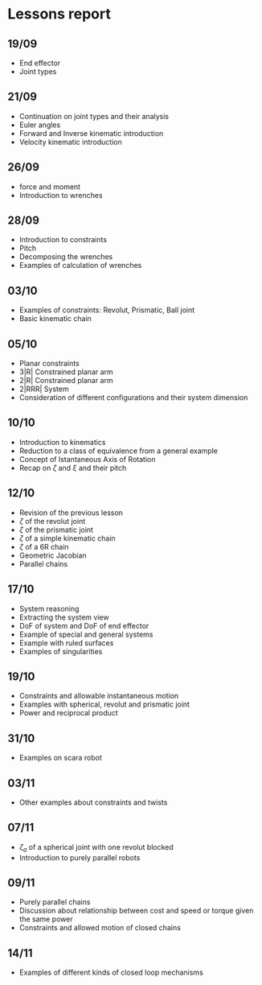 # Lessons report

## 19/09
- End effector
- Joint types

## 21/09
- Continuation on joint types and their analysis
- Euler angles
- Forward and Inverse kinematic introduction
- Velocity kinematic introduction

## 26/09
- force and moment
- Introduction to wrenches

## 28/09
- Introduction to constraints
- Pitch
- Decomposing the wrenches
- Examples of calculation of wrenches

## 03/10
- Examples of constraints: Revolut, Prismatic, Ball joint
- Basic kinematic chain

## 05/10
- Planar constraints
- 3|R| Constrained planar arm
- 2|R| Constrained planar arm
- 2|RRR| System
- Consideration of different configurations and their system dimension

## 10/10
- Introduction to kinematics
- Reduction to a class of equivalence from a general example
- Concept of Istantaneous Axis of Rotation
- Recap on $\zeta$ and $\xi$ and their pitch

## 12/10
- Revision of the previous lesson
- $\zeta$ of the revolut joint
- $\zeta$ of the prismatic joint
- $\zeta$ of a simple kinematic chain
- $\zeta$ of a 6R chain
- Geometric Jacobian
- Parallel chains

## 17/10
- System reasoning
- Extracting the system view
- DoF of system and DoF of end effector
- Example of special and general systems
- Example with ruled surfaces
- Examples of singularities

## 19/10
- Constraints and allowable instantaneous motion
- Examples with spherical, revolut and prismatic joint
- Power and reciprocal product

## 31/10
- Examples on scara robot

## 03/11
- Other examples about constraints and twists
## 07/11
- $\zeta_a$ of a spherical joint with one revolut blocked
- Introduction to purely parallel robots
## 09/11
- Purely parallel chains
- Discussion about relationship between cost and speed or torque given the same power
- Constraints and allowed motion of closed chains

## 14/11
- Examples of different kinds of closed loop mechanisms
